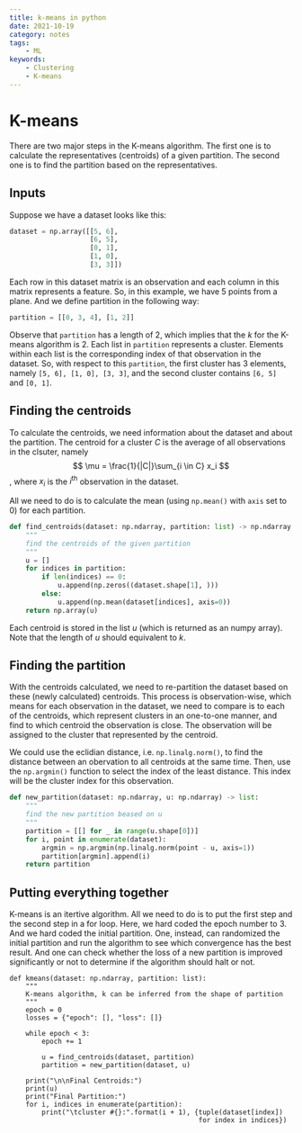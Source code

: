 ```yaml
---
title: k-means in python
date: 2021-10-19
category: notes
tags:
    - ML
keywords:
    - Clustering
    - K-means
---
```


# K-means
There are two major steps in the K-means algorithm. The first one is to calculate the representatives (centroids) of a given partition. The second one is to find the partition based on the representatives.


## Inputs
Suppose we have a dataset looks like this:
```python
dataset = np.array([[5, 6],
                    [6, 5],
                    [0, 1],
                    [1, 0],
                    [3, 3]])
```
Each row in this dataset matrix is an observation and each column in this matrix represents a feature. So, in this example, we have 5 points from a plane.
And we define partition in the following way:
```python
partition = [[0, 3, 4], [1, 2]]
```
Observe that `partition` has a length of 2, which implies that the $k$ for the K-means algorithm is 2. Each list in `partition` represents a cluster. Elements within each list is the corresponding index of that observation in the dataset. So, with respect to this `partition`, the first cluster has 3 elements, namely `[5, 6], [1, 0], [3, 3]`, and the second cluster contains `[6, 5]` and `[0, 1]`.

## Finding the centroids
To calculate the centroids, we need information about the dataset and about the partition. The centroid for a cluster $C$ is the average of all observations in the clsuter, namely
$$ \mu = \frac{1}{|C|}\sum_{i \in C} x_i $$,
where $x_i$ is the $i^\text{th}$ observation in the dataset.

All we need to do is to calculate the mean (using `np.mean()` with `axis` set to 0) for each partition.
```python
def find_centroids(dataset: np.ndarray, partition: list) -> np.ndarray:
    """
    find the centroids of the given partition
    """
    u = []
    for indices in partition:
        if len(indices) == 0:
            u.append(np.zeros((dataset.shape[1], )))
        else:
            u.append(np.mean(dataset[indices], axis=0))
    return np.array(u)
```
Each centroid is stored in the list $u$ (which is returned as an numpy array). Note that the length of $u$ should equivalent to $k$.

## Finding the partition
With the centroids calculated, we need to re-partition the dataset based on these (newly calculated) centroids. This process is observation-wise, which means for each observation in the dataset, we need to compare is to each of the centroids, which represent clusters in an one-to-one manner, and find to which centroid the observation is close. The observation will be assigned to the cluster that represented by the centroid.

We could use the eclidian distance, i.e. `np.linalg.norm()`, to find the distance between an obervation to all centroids at the same time. Then, use the `np.argmin()` function to select the index of the least distance. This index will be the cluster index for this observation.
```python
def new_partition(dataset: np.ndarray, u: np.ndarray) -> list:
    """
    find the new partition beased on u
    """
    partition = [[] for _ in range(u.shape[0])]
    for i, point in enumerate(dataset):
        argmin = np.argmin(np.linalg.norm(point - u, axis=1))
        partition[argmin].append(i)
    return partition
```
## Putting everything together
K-means is an itertive algorithm. All we need to do is to put the first step and the second step in a for loop. Here, we hard coded the epoch number to 3. And we hard coded the initial partition. One, instead, can randomized the initial partition and run the algorithm to see which convergence has the best result. And one can check whether the loss of a new partition is improved significantly or not to determine if the algorithm should halt or not.
```
def kmeans(dataset: np.ndarray, partition: list):
    """
    K-means algorithm, k can be inferred from the shape of partition
    """
    epoch = 0
    losses = {"epoch": [], "loss": []}

    while epoch < 3:
        epoch += 1

        u = find_centroids(dataset, partition)
        partition = new_partition(dataset, u)
    
    print("\n\nFinal Centroids:")
    print(u)
    print("Final Partition:")
    for i, indices in enumerate(partition):
        print("\tcluster #{}:".format(i + 1), {tuple(dataset[index])
                                               for index in indices})
```
